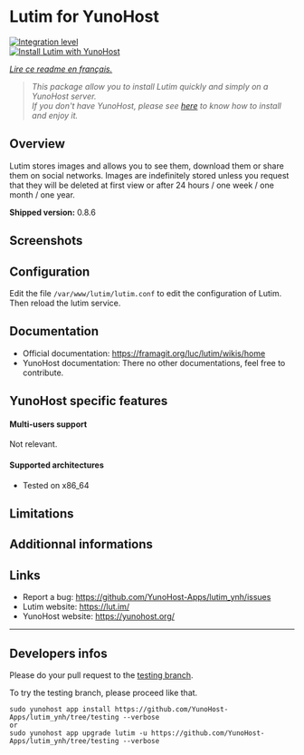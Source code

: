 # Lutim for YunoHost

[![Integration level](https://dash.yunohost.org/integration/lutim.svg)](https://ci-apps.yunohost.org/jenkins/job/lutim%20%28Community%29/lastBuild/consoleFull)  
[![Install Lutim with YunoHost](https://install-app.yunohost.org/install-with-yunohost.png)](https://install-app.yunohost.org/?app=lutim)

*[Lire ce readme en français.](./README_fr.md)*

> *This package allow you to install Lutim quickly and simply on a YunoHost server.  
If you don't have YunoHost, please see [here](https://yunohost.org/#/install) to know how to install and enjoy it.*

## Overview

Lutim stores images and allows you to see them, download them or share them on social networks.
Images are indefinitely stored unless you request that they will be deleted at first view or after 24 hours / one week / one month / one year.

**Shipped version:** 0.8.6

## Screenshots

## Configuration

Edit the file `/var/www/lutim/lutim.conf` to edit the configuration of Lutim.
Then reload the lutim service.

## Documentation

 * Official documentation: https://framagit.org/luc/lutim/wikis/home
 * YunoHost documentation: There no other documentations, feel free to contribute.

## YunoHost specific features

#### Multi-users support

Not relevant.

#### Supported architectures

* Tested on x86_64

## Limitations

## Additionnal informations

## Links

 * Report a bug: https://github.com/YunoHost-Apps/lutim_ynh/issues
 * Lutim website: https://lut.im/
 * YunoHost website: https://yunohost.org/

---

Developers infos
----------------

Please do your pull request to the [testing branch](https://github.com/YunoHost-Apps/lutim_ynh/tree/testing).

To try the testing branch, please proceed like that.
```
sudo yunohost app install https://github.com/YunoHost-Apps/lutim_ynh/tree/testing --verbose
or
sudo yunohost app upgrade lutim -u https://github.com/YunoHost-Apps/lutim_ynh/tree/testing --verbose
```

